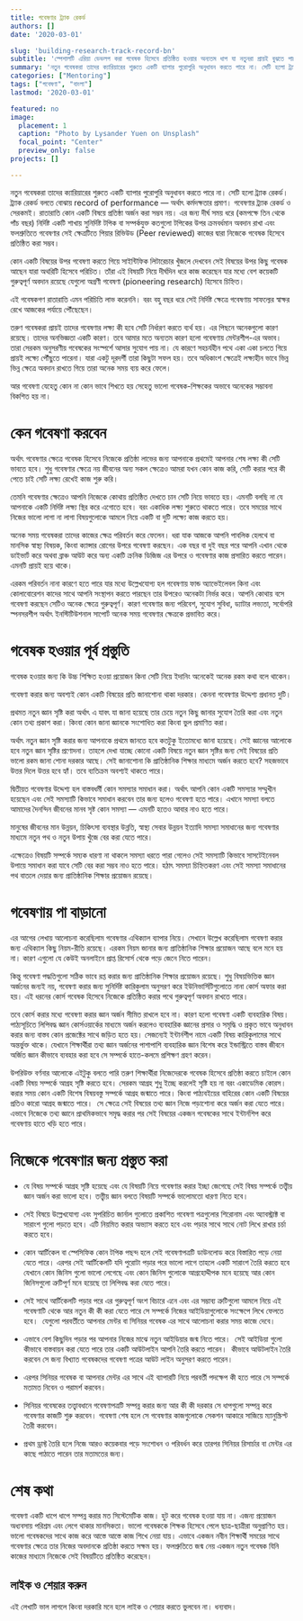 ```yaml
---
title: গবেষণার ট্র্যাক রেকর্ড
authors: []
date: '2020-03-01'

slug: 'building-research-track-record-bn'
subtitle: 'স্পেশালটি এরিয়া ডেভলপ করা গবেষক হিসেবে প্রতিষ্ঠিত হওয়ার অন্যতম ধাপ যা নতুনরা প্রায়ই বুঝতে পারে না'
summary: 'নতুন গবেষকরা তাদের ক্যারিয়ারের শুরুতে একটি ব্যাপার পুরোপুরি অনুধাবন করতে পারে না। সেটি হলো ট্র্যাক রেকর্ড। ট্র্যাক রেকর্ড বলতে বোঝায় record of performance — অর্থাৎ কর্মদক্ষতার প্রমাণ। গবেষণার ট্র্যাক রেকর্ড ও সেরকমই।'
categories: ["Mentoring"]
tags: ["গবেষণা", "বাংলা"]
lastmod: '2020-03-01'

featured: no
image:
  placement: 1
  caption: "Photo by Lysander Yuen on Unsplash"
  focal_point: "Center"
  preview_only: false
projects: []

---
```


নতুন গবেষকরা তাদের ক্যারিয়ারের শুরুতে একটি ব্যাপার পুরোপুরি অনুধাবন করতে পারে না। সেটি হলো ট্র্যাক রেকর্ড। ট্র্যাক রেকর্ড বলতে বোঝায় record of performance — অর্থাৎ কর্মদক্ষতার প্রমাণ। গবেষণার ট্র্যাক রেকর্ড ও সেরকমই। রাতারাতি কোন একটি বিষয়ে প্রতিষ্ঠা অর্জন করা সম্ভব নয়। এর জন্য দীর্ঘ সময় ধরে (কমপক্ষে তিন থেকে পাঁচ বছর) নির্দিষ্ট একটি শাখায় সুনির্দিষ্ট টপিক বা সম্পর্কযুক্ত কতগুলো টপিকের উপর ক্রমবর্ধমান অবদান রাখা এবং ফলশ্রুতিতে গবেষণার সেই ক্ষেত্রটিতে পিয়ার রিভিউড (Peer reviewed) কাজের দ্বারা নিজেকে গবেষক হিসেবে প্রতিষ্ঠিত করা সম্ভব।

কোন একটি বিষয়ের উপর গবেষণা করতে গিয়ে সাইন্টিফিক লিটারেচার খুঁজলে দেখবেন সেই বিষয়ের উপর কিছু গবেষক আছেন যারা অথরিটি হিসেবে পরিচিত। তাঁরা এই বিষয়টি নিয়ে দীর্ঘদিন ধরে কাজ করেছেন যার মধ্যে বেশ কয়েকটি গুরুত্বপূর্ণ অবদান রয়েছে যেগুলো অগ্রণী গবেষণা (pioneering research) হিসেবে চিহ্নিত।

এই গবেষকগণ রাতারাতি এমন পরিচিতি লাভ করেননি। বরং বহু বছর ধরে সেই নির্দিষ্ট ক্ষেত্রে গবেষণায় সাফল্যের স্বাক্ষর রেখে আজকের পর্যায়ে পৌঁছেছেন।

তরুণ গবেষকরা প্রায়ই তাদের গবেষণার লক্ষ্য কী হবে সেটি নির্ধারণ করতে ব্যর্থ হয়। এর পিছনে অনেকগুলো কারণ রয়েছে। তাদের অনভিজ্ঞতা একটি কারণ। তবে আমার মতে অন্যতম কারণ হলো গবেষণায় মেন্টরশীপ-এর অভাব। তারা সেরকম অনুসরণীয় গবেষকের সংস্পর্শে আসার সুযোগ পায় না। যে কারণে সহচর্যহীন পথে একা একা চলতে গিয়ে প্রায়ই লক্ষ্যে পৌঁছুতে পারেনা। যারা একটু দূরদর্শী তারা কিছুটা সফল হয়। তবে অধিকাংশ ক্ষেত্রেই লক্ষ্যহীন ভাবে ভিন্ন ভিন্ন ক্ষেত্রে অবদান রাখতে গিয়ে তারা অনেক সময় ব্যয় করে ফেলে।

আর গবেষণা যেহেতু কোন না কোন ভাবে শিখতে হয় সেহেতু ভালো গবেষক-শিক্ষকের অভাবে অনেকের সম্ভাবনা বিকশিত হয় না।

# কেন গবেষণা করবেন

অর্থাৎ গবেষণার ক্ষেত্রে গবেষক হিসেবে নিজেকে প্রতিষ্ঠা লাভের জন্য আপনাকে প্রথমেই আপনার শেষ লক্ষ্য কী সেটি ভাবতে হবে। শুধু গবেষণার ক্ষেত্রে নয় জীবনের অন্য সকল ক্ষেত্রেও আমরা যখন কোন কাজ করি, সেটি করার পরে কী পেতে চাই সেটি লক্ষ্য রেখেই কাজ শুরু করি।

তেমনি গবেষণার ক্ষেত্রেও আপনি নিজেকে কোথায় প্রতিষ্ঠিত দেখতে চান সেটি নিয়ে ভাবতে হয়। এমনটি বলছি না যে আপনাকে একটি নির্দিষ্ট লক্ষ্য স্থির করে এগোতে হবে। বরং একাধিক লক্ষ্য শুরুতে থাকতে পারে। তবে সময়ের সাথে নিজের ভালো লাগা না লাগা বিষয়গুলোকে আমলে নিয়ে একটি বা দুটি লক্ষ্যে কাজ করতে হয়।

অনেক সময় গবেষকরা তাদের কাজের ক্ষেত্র পরিবর্তন করে ফেলেন। ধরা যাক আজকে আপনি পাবলিক হেলথে বা মানসিক স্বাস্থ্য বিষয়ক, কিংবা ক্যান্সার রোগের উপরে গবেষণা করছেন। এক বছর বা দুই বছর পরে আপনি এখান থেকে ডাইভার্ট করে অথবা ব্রাঞ্চ আউট করে অন্য একটি ক্রনিক ডিজিজ এর উপরে ও গবেষণার কাজ প্রসারিত করতে পারেন। এমনটি প্রায়ই হয়ে থাকে।

এরকম পরিবর্তন নানা কারণে হতে পারে যার মধ্যে উল্লেখযোগ্য হল গবেষণায় ফান্ড অ্যাভেইলেবল কিনা এবং কোলাবোরেশন কাদের সাথে আপনি সংস্থাপন করতে পারছেন তার উপরেও অনেকটা নির্ভর করে। আপনি কোথায় বসে গবেষণা করছেন সেটিও অনেক ক্ষেত্রে গুরুত্বপূর্ণ। কারণ গবেষণার জন্য পরিবেশ, সুযোগ সুবিধা, ড্যাটার লভ্যতা, সর্বোপরি স্পনসরশীপ অর্থাৎ ইনস্টিটিউশনাল সাপোর্ট অনেক সময় গবেষণার ক্ষেত্রকে প্রভাবিত করে।

# গবেষক হওয়ার পূর্ব প্রস্তুতি

গবেষক হওয়ার জন্য কি উচ্চ শিক্ষিত হওয়া প্রয়োজন কিনা সেটি নিয়ে ইদানিং অনেকেই অনেক রকম কথা বলে থাকেন।

গবেষণা করার জন্য অবশ্যই কোন একটি বিষয়ের প্রতি জানাশোনা থাকা দরকার। কেননা গবেষণার উদ্দেশ্য প্রধানত দুটি।

প্রথমত নতুন জ্ঞান সৃষ্টি করা অর্থাৎ এ যাবৎ যা জানা হয়েছে তার চেয়ে নতুন কিছু জানার সুযোগ তৈরি করা এবং নতুন কোন তথ্য প্রকাশ করা। কিংবা কোন জানা জ্ঞানকে সংশোধিত করা কিংবা ভুল প্রমাণিত করা।

অর্থাৎ নতুন জ্ঞান সৃষ্টি করার জন্য আপনাকে প্রথমে জানতে হবে কতটুকু ইতোমধ্যে জানা হয়েছে। সেই জ্ঞানের আলোকে হবে নতুন জ্ঞান সৃষ্টির প্রণোদনা। তাহলে দেখা যাচ্ছে কোনো একটি বিষয়ে নতুন জ্ঞান সৃষ্টির জন্য সেই বিষয়ের প্রতি ভালো রকম জানা শোনা দরকার আছে। সেই জানাশোনা কি প্রাতিষ্ঠানিক শিক্ষার মাধ্যমে অর্জন করতে হবে? সহজভাবে উত্তর দিলে উত্তর হবে হ্যাঁ। তবে ব্যতিক্রম অবশ্যই থাকতে পারে।

দ্বিতীয়ত গবেষণার উদ্দেশ্য হল বাস্তবধর্মী কোন সমস্যার সমাধান করা। অর্থাৎ আপনি কোন একটি সমস্যার সম্মুখীন হয়েছেন এবং সেই সমস্যাটি কিভাবে সমাধান করবেন তার জন্য হলেও গবেষণা হতে পারে। এখানে সমস্যা বলতে আমাদের দৈনন্দিন জীবনের মানব সৃষ্ট কোন সমস্যা — এমনটি হতেও আবার নাও হতে পারে।

মানুষের জীবনের মান উন্নয়ন, চিকিৎসা ব্যবস্থার উন্নতি, স্বাস্থ্য সেবার উন্নয়ন ইত্যাদি সমস্যা সমাধানের জন্য গবেষণার মাধ্যমে নতুন পথ ও নতুন উপায় খুঁজে বের করা যেতে পারে।

এক্ষেত্রেও বিষয়টি সম্পর্কে সম্যক ধারণা না থাকলে সমস্যা ধরতে পারা গেলেও সেই সমস্যাটি কিভাবে সাসটেইনেবল উপায়ে সমাধান করা যাবে সেটি বের করা সম্ভব নাও হতে পারে। হঠাৎ সমস্যা চিহ্নিতকরণ এবং সেই সমস্যা সমাধানের পথ বাতলে দেয়ার জন্য প্রাতিষ্ঠানিক শিক্ষার প্রয়োজন রয়েছে।

# গবেষণায় পা বাড়ানো

এর আগের লেখায় আলোচনা করেছিলাম গবেষণার এথিক্যাল ব্যাপার নিয়ে। সেখানে উল্লেখ করেছিলাম গবেষণা করার জন্য এথিক্যাল কিছু নিয়ম-রীতি রয়েছে। এরকম নিয়ম জানার জন্য প্রাতিষ্ঠানিক শিক্ষার প্রয়োজন আছে বলে মনে হয় না। কারণ এগুলো যে কেউই অনলাইনে প্রাপ্ত রিসোর্স থেকে পড়ে জেনে নিতে পারেন। ‌

কিন্তু গবেষণা পদ্ধতিগুলো সঠিক ভাবে রপ্ত করার জন্য প্রাতিষ্ঠানিক শিক্ষার প্রয়োজন রয়েছে। শুধু বিষয়ভিত্তিক জ্ঞান অর্জনের জন্যই নয়, গবেষণা করার জন্য সুনির্দিষ্ট কারিকুলাম অনুসরণ করে ইউনিভার্সিটিগুলোতে নানা কোর্স অফার করা হয়। এই ধরনের কোর্স গবেষক হিসেবে নিজেকে প্রতিষ্ঠিত করার পথে গুরুত্বপূর্ণ অবদান রাখতে পারে। ‌

তবে কোর্স করার মধ্যে গবেষণা করার জ্ঞান অর্জন সীমিত রাখলে হবে না। কারণ হলো গবেষণা একটি ব্যবহারিক বিষয়। ‌ পাঠ্যসূচিতে লিপিবদ্ধ জ্ঞান কোর্সওয়ার্কের মাধ্যমে অর্জন করলেও ব্যবহারিক জ্ঞানের প্রসার ও সমৃদ্ধি ও প্রকৃত ভাবে অনুধাবন করার জন্য বাস্তব কোন প্রজেক্টের সাথে জড়িত হতে হয়। সেজন্যেই ইন্টার্নশীপ নামে একটি বিষয় কারিকুলামের সাথে অন্তর্ভুক্ত থাকে। যেখানে শিক্ষার্থীরা তথ্য জ্ঞান অর্জনের পাশাপাশি ব্যবহারিক জ্ঞান বিশেষ করে ইন্ডাস্ট্রিতে বাস্তব জীবনে অর্জিত জ্ঞান কীভাবে ব্যবহার করা হবে সে সম্পর্কে হাতে-কলমে প্রশিক্ষণ গ্রহণ করেন।

উপরিউক্ত বর্ণনার আলোকে এইটুকু বলতে পারি তরুণ শিক্ষার্থীরা নিজেদেরকে গবেষক হিসেবে প্রতিষ্ঠা করতে চাইলে কোন একটি বিষয় সম্পর্কে আগ্রহ সৃষ্টি করতে হবে। সেরকম আগ্রহ শুধু ইচ্ছে করলেই সৃষ্টি হয় না বরং একাডেমিক কোরস। করার সময় কোন একটি বিশেষ বিষয়বস্তু সম্পর্কে আগ্রহ জন্মাতে পারে। কিংবা পাঠ্যবইয়ের বাহিরের কোন একটি বিষয়ের প্রতিও কারো আগ্রহ জন্মাতে পারে। ‌ সে ক্ষেত্রে সেই বিষয়ের তথ্য জ্ঞান নিজে পড়াশোনা করে অর্জন করা যেতে পারে। ‌এভাবে নিজেকে তথ্য জ্ঞানে প্রাথমিকভাবে সমৃদ্ধ করার পর সেই বিষয়ের একজন গবেষকের সাথে ইন্টার্নশিপ করে গবেষণায় হাতে খড়ি হতে পারে।

# নিজেকে গবেষণার জন্য প্রস্তুত করা

- যে বিষয় সম্পর্কে আগ্রহ সৃষ্টি হয়েছে এবং যে বিষয়টি নিয়ে গবেষণার করার ইচ্ছা জেগেছে সেই বিষয় সম্পর্কে তত্ত্বীয় জ্ঞান অর্জন করা ভালো হবে। তত্ত্বীয় জ্ঞান বলতে বিষয়টি সম্পর্কে ভালোমতো ধারণা নিতে হবে।

- সেই বিষয়ে উল্লেখযোগ্য এবং সুপরিচিত জার্নাল গুলোতে প্রকাশিত গবেষণা পত্রগুলোর শিরোনাম এবং অ্যাবস্ট্রাক্ট বা সারাংশ গুলো পড়তে হবে। এটি নিয়মিত করার অভ্যাস করতে হবে এবং পড়ার সাথে সাথে নোট লিখে রাখার চর্চা করতে হবে।

- কোন আর্টিকেল বা স্পেসিফিক কোন টপিক পছন্দ হলে সেই গবেষণাপত্রটি ডাউনলোড করে বিস্তারিত পড়ে নেয়া যেতে পারে। ‌এরপর সেই আর্টিকেলটি যদি পুরোটা পড়ার পরে ভালো লাগে তাহলে একটি সারাংশ তৈরি করতে হবে যেখানে কোন জিনিস গুলো ভালো লেগেছে এবং কোন জিনিস গুলোকে আগ্রহোদ্দীপক মনে হয়েছে আর কোন জিনিসগুলো ত্রুটিপূর্ণ মনে হয়েছে তা লিপিবদ্ধ করা যেতে পারে।

- সেই সাথে আর্টিকেলটি পড়ার পরে এর গুরুত্বপূর্ণ অংশ বিচারে এনে এবং এর সম্ভাব্য ত্রুটিগুলো আমলে নিয়ে এই গবেষণাটি থেকে আর নতুন কী কী করা যেতে পারে সে সম্পর্কে নিজের আইডিয়াগুলোকে সংক্ষেপে লিখে ফেলতে হবে। ‌ যেগুলো পরবর্তীতে আপনার মেন্টর বা সিনিয়র গবেষক এর সাথে আলোচনা করার সময় কাজে দেবে।
    
- এভাবে বেশ কিছুদিন পড়ার পর আপনার নিজের মাঝে নতুন আইডিয়ার জন্ম নিতে পারে। ‌ সেই আইডিয়া গুলো কীভাবে বাস্তবায়ন করা যেতে পারে তার একটি আউটলাইন আপনি তৈরি করতে পারেন। ‌ কীভাবে আউটলাইন তৈরি করবেন সে জন্য বিখ্যাত গবেষকদের গবেষণা পত্রের আউট লাইন অনুসরণ করতে পারেন। ‌
    
- এরপর সিনিয়র গবেষক বা আপনার মেন্টর এর সাথে এই ব্যাপারটি নিয়ে পরবর্তী পদক্ষেপ কী হতে পারে সে সম্পর্কে মতামত নিবেন ও পরামর্শ করবেন।

- সিনিয়র গবেষকের তত্ত্বাবধানে গবেষণাপত্রটি সম্পন্ন করার জন্য আর কী কী দরকার সে ধাপগুলো সম্পন্ন করে গবেষণার কাজটি শুরু করবেন। গবেষণা শেষ হলে সে গবেষণার কাজগুলোকে সেকশন আকারে সাজিয়ে ম্যানুস্ক্রিপ্ট তৈরী করবেন।
    
- প্রথম ড্রাফ্ট তৈরি হলে নিজে আরও কয়েকবার পড়ে সংশোধন ও পরিবর্ধন করে তারপর সিনিয়র রিসার্চার বা মেন্টর এর কাছে পাঠাতে পারেন তার মতামতের জন্য।

# শেষ কথা

গবেষণা একটি ধাপে ধাপে সম্পন্ন করার মত সিস্টেমেটিক কাজ। হুট করে গবেষক হওয়া যায় না। এজন্য প্রয়োজন অধ্যবসায় পরিশ্রম এবং লেগে থাকার মানসিকতা। ‌ভালো গবেষককে শিক্ষক হিসেবে পেলে ছাত্র-ছাত্রীরা অনুপ্রাণিত হয়। ভালো গবেষকদের সাথে কাজ করে আস্তে আস্তে কাজ শিখে নেয়া যায়। এভাবে একজন নবীন শিক্ষার্থী সময়ের সাথে গবেষণার ক্ষেত্রে তার নিজের অবদানকে প্রতিষ্ঠা করতে সক্ষম হয়। ফলশ্রুতিতে জন্ম নেয় একজন নতুন গবেষক যিনি কাজের মাধ্যমে নিজেকে সেই বিষয়টিতে প্রতিষ্ঠিত করেছেন।

## লাইক ও শেয়ার করুন

এই লেখাটি ভাল লাগলে কিংবা দরকারি মনে হলে লাইক ও শেয়ার করতে ভুলবেন না। ধন্যবাদ।
